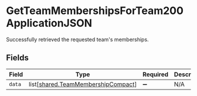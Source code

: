 # GetTeamMembershipsForTeam200ApplicationJSON

Successfully retrieved the requested team's memberships.


## Fields

| Field                                                                              | Type                                                                               | Required                                                                           | Description                                                                        |
| ---------------------------------------------------------------------------------- | ---------------------------------------------------------------------------------- | ---------------------------------------------------------------------------------- | ---------------------------------------------------------------------------------- |
| `data`                                                                             | list[[shared.TeamMembershipCompact](../../models/shared/teammembershipcompact.md)] | :heavy_minus_sign:                                                                 | N/A                                                                                |
